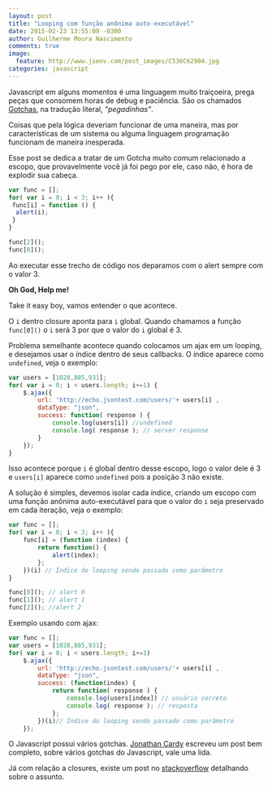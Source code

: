 ```yaml
---
layout: post
title: "Looping com função anônima auto-executável"
date: 2015-02-23 13:55:09 -0300
author: Guilherme Moura Nascimento
comments: true
image:
  feature: http://www.jsenv.com/post_images/C536C62904.jpg
categories: javascript
---
```


Javascript em alguns momentos é uma linguagem muito traiçoeira, prega peças que consomem horas de debug e paciência. São os chamados [Gotchas](http://en.wikipedia.org/wiki/Gotcha_%28programming%29), na tradução literal, _"pegadinhas"_. 

Coisas que pela lógica deveriam funcionar de uma maneira, mas por características de um sistema ou alguma linguagem programação funcionam de maneira inesperada.
<!-- more -->

Esse post se dedica a tratar de um Gotcha muito comum relacionado a  escopo, que provavelmente você já foi pego por ele, caso não, é hora de explodir sua cabeça.

``` javascript gotcha http://en.wikipedia.org/wiki/Gotcha_%28programming%29#Gotchas_in_JavaScript_programming_language Gotcha (programming)]
var func = [];
for( var i = 0; i < 3; i++ ){
 func[i] = function () {
  alert(i);
 }
}

func[2]();
func[0]();
```
Ao executar esse trecho de código nos deparamos com o alert sempre com o valor 3.

**Oh God, Help me!**

Take it easy boy, vamos entender o que acontece. 

O `i` dentro closure aponta para `i` global.  Quando chamamos a função `func[0]()` o `i` será 3 por que o valor do `i` global é 3.

Problema semelhante acontece quando colocamos um ajax em um looping, e desejamos usar o índice dentro de seus callbacks. O índice aparece como `undefined`, veja o exemplo:


``` javascript ajax dentro de looping
var users = [1028,885,931];
for( var i = 0; i < users.length; i+=1) {
    $.ajax({
        url: 'http://echo.jsontest.com/users/'+ users[i] ,
        dataType: "json",
        success: function( response ) {
            console.log(users[i]) //undefined
            console.log( response ); // server response
        }
    });
}
```
Isso acontece porque `i` é global dentro desse escopo, logo o valor dele é 3 e `users[i]` aparece como `undefined` pois a posição 3 não existe.


A solução é simples, devemos isolar cada índice, criando um escopo com uma função anônima auto-executável para que o valor do `i` seja preservado em cada iteração, veja o exemplo:

``` javascript função anônima auto-executável com looping
var func = [];
for( var i = 0; i < 3; i++ ){
    func[i] = (function (index) {
        return function() { 
            alert(index); 
        };
    })(i) // Índice do looping sendo passado como parâmetro
}

func[0](); // alert 0
func[1](); // alert 1
func[2](); //alert 2
```



Exemplo usando com ajax:

``` javascript função anônima auto-executável com looping
var func = [];
var users = [1028,885,931];
for( var i = 0; i < users.length; i+=1)
    $.ajax({
        url: 'http://echo.jsontest.com/users/'+ users[i] ,
        dataType: "json",
        success: (function(index) {
            return function( response ) {
                console.log(users[index]) // usuário correto
                console.log( response ); // resposta
            };
        })(i)// Índice do looping sendo passado como parâmetro
    });
```
O Javascript possui vários gotchas. [Jonathan Cardy](http://www.codeproject.com/Articles/182416/A-Collection-of-JavaScript-Gotchas) escreveu um post bem completo, sobre vários gotchas do Javascript, vale uma lida.

Já com relação a closures, existe um post no [stackoverflow](http://stackoverflow.com/questions/111102/how-do-javascript-closures-work) detalhando sobre o assunto.  

